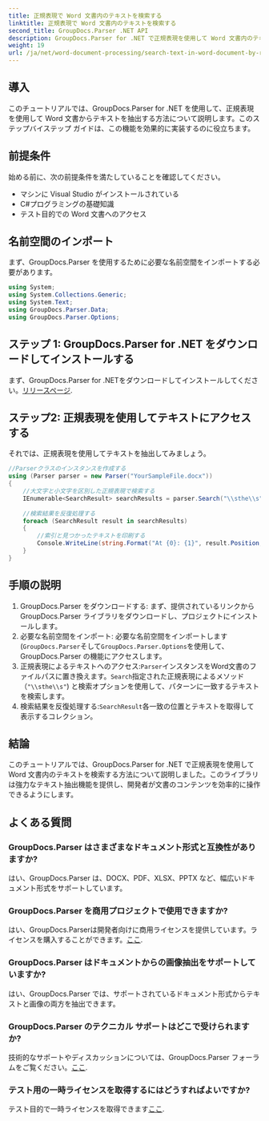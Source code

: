 ```yaml
---
title: 正規表現で Word 文書内のテキストを検索する
linktitle: 正規表現で Word 文書内のテキストを検索する
second_title: GroupDocs.Parser .NET API
description: GroupDocs.Parser for .NET で正規表現を使用して Word 文書内のテキストを検索する方法を学習します。特定のコンテンツを効率的に抽出します。
weight: 19
url: /ja/net/word-document-processing/search-text-in-word-document-by-regular-expression/
---
```

## 導入
このチュートリアルでは、GroupDocs.Parser for .NET を使用して、正規表現を使用して Word 文書からテキストを抽出する方法について説明します。このステップバイステップ ガイドは、この機能を効果的に実装するのに役立ちます。
## 前提条件
始める前に、次の前提条件を満たしていることを確認してください。
- マシンに Visual Studio がインストールされている
- C#プログラミングの基礎知識
- テスト目的での Word 文書へのアクセス

## 名前空間のインポート
まず、GroupDocs.Parser を使用するために必要な名前空間をインポートする必要があります。
```csharp
using System;
using System.Collections.Generic;
using System.Text;
using GroupDocs.Parser.Data;
using GroupDocs.Parser.Options;
```
## ステップ 1: GroupDocs.Parser for .NET をダウンロードしてインストールする
まず、GroupDocs.Parser for .NETをダウンロードしてインストールしてください。[リリースページ](https://releases.groupdocs.com/parser/net/).
## ステップ2: 正規表現を使用してテキストにアクセスする
それでは、正規表現を使用してテキストを抽出してみましょう。
```csharp
//Parserクラスのインスタンスを作成する
using (Parser parser = new Parser("YourSampleFile.docx"))
{
    //大文字と小文字を区別した正規表現で検索する
    IEnumerable<SearchResult> searchResults = parser.Search("\\sthe\\s", new SearchOptions(true, false, true));
    
    //検索結果を反復処理する
    foreach (SearchResult result in searchResults)
    {
        //索引と見つかったテキストを印刷する
        Console.WriteLine(string.Format("At {0}: {1}", result.Position, result.Text));
    }
}
```
## 手順の説明
1. GroupDocs.Parser をダウンロードする: まず、提供されているリンクから GroupDocs.Parser ライブラリをダウンロードし、プロジェクトにインストールします。
2. 必要な名前空間をインポート: 必要な名前空間をインポートします (`GroupDocs.Parser`そして`GroupDocs.Parser.Options`を使用して、GroupDocs.Parser の機能にアクセスします。
3. 正規表現によるテキストへのアクセス:`Parser`インスタンスをWord文書のファイルパスに置き換えます。`Search`指定された正規表現によるメソッド（`"\\sthe\\s"`) と検索オプションを使用して、パターンに一致するテキストを検索します。
4. 検索結果を反復処理する:`SearchResult`各一致の位置とテキストを取得して表示するコレクション。

## 結論
このチュートリアルでは、GroupDocs.Parser for .NET で正規表現を使用して Word 文書内のテキストを検索する方法について説明しました。このライブラリは強力なテキスト抽出機能を提供し、開発者が文書のコンテンツを効率的に操作できるようにします。

## よくある質問
### GroupDocs.Parser はさまざまなドキュメント形式と互換性がありますか?
はい、GroupDocs.Parser は、DOCX、PDF、XLSX、PPTX など、幅広いドキュメント形式をサポートしています。
### GroupDocs.Parser を商用プロジェクトで使用できますか?
はい、GroupDocs.Parserは開発者向けに商用ライセンスを提供しています。ライセンスを購入することができます。[ここ](https://purchase.groupdocs.com/buy).
### GroupDocs.Parser はドキュメントからの画像抽出をサポートしていますか?
はい、GroupDocs.Parser では、サポートされているドキュメント形式からテキストと画像の両方を抽出できます。
### GroupDocs.Parser のテクニカル サポートはどこで受けられますか?
技術的なサポートやディスカッションについては、GroupDocs.Parser フォーラムをご覧ください。[ここ](https://forum.groupdocs.com/c/parser/17).
### テスト用の一時ライセンスを取得するにはどうすればよいですか?
テスト目的で一時ライセンスを取得できます[ここ](https://purchase.groupdocs.com/temporary-license/).